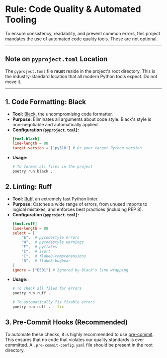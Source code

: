 # Rule: Code Quality & Automated Tooling

To ensure consistency, readability, and prevent common errors, this project mandates the use of automated code quality tools. These are not optional.

---

## **Note on `pyproject.toml` Location**

The `pyproject.toml` file **must** reside in the project's root directory. This is the industry-standard location that all modern Python tools expect. Do not move it.

---

## 1. Code Formatting: Black

-   **Tool:** [Black](https://github.com/psf/black), the uncompromising code formatter.
-   **Purpose:** Eliminates all arguments about code style. Black's style is non-negotiable and automatically applied.
-   **Configuration (`pyproject.toml`):**
    ```toml
    [tool.black]
    line-length = 88
    target-version = ['py310'] # Or your target Python version
    ```
-   **Usage:**
    ```bash
    # To format all files in the project
    poetry run black .
    ```

## 2. Linting: Ruff

-   **Tool:** [Ruff](https://github.com/astral-sh/ruff), an extremely fast Python linter.
-   **Purpose:** Catches a wide range of errors, from unused imports to logical mistakes, and enforces best practices (including PEP 8).
-   **Configuration (`pyproject.toml`):**
    ```toml
    [tool.ruff]
    line-length = 88
    select = [
        "E",  # pycodestyle errors
        "W",  # pycodestyle warnings
        "F",  # pyflakes
        "I",  # isort
        "C",  # flake8-comprehensions
        "B",  # flake8-bugbear
    ]
    ignore = ["E501"] # Ignored by Black's line wrapping
    ```
-   **Usage:**
    ```bash
    # To check all files for errors
    poetry run ruff .

    # To automatically fix fixable errors
    poetry run ruff . --fix
    ```

## 3. Pre-Commit Hooks (Recommended)

To automate these checks, it is highly recommended to use [pre-commit](https://pre-commit.com/). This ensures that no code that violates our quality standards is ever committed. A `.pre-commit-config.yaml` file should be present in the root directory.